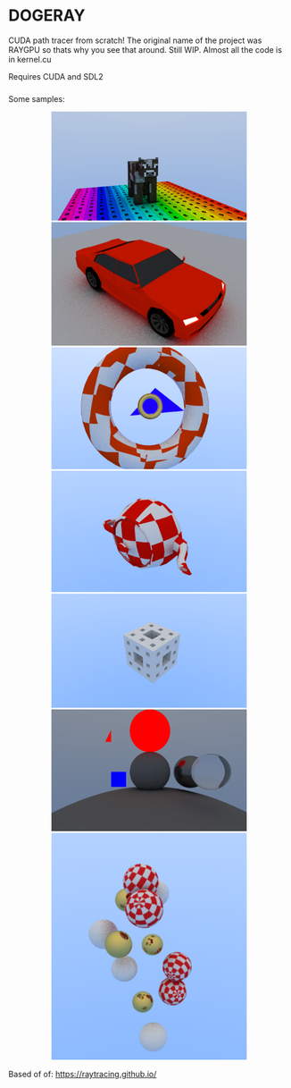 # DOGERAY
CUDA path tracer from scratch!
The original name of the project was RAYGPU so thats why you see that around.
Still WIP.
Almost all the code is in kernel.cu

Requires CUDA and SDL2

###
Some samples:
<p align="center">
  <img src="images/cow.PNG" width="350" title="Cow Test">
   <img src="images/car.png" width="350" title="car Test">
   <img src="images/torus.png" width="350" title="torus Test">
   <img src="images/teapot.png" width="350" title="teapot Test">
    <img src="images/sponge.png" width="350" title="menger sponge Test">
     <img src="images/balls2.png" width="350" title="sphere Test">
   <img src="images/balls.png" width="350" title="sphere Test">
  
</p>

Based of of: https://raytracing.github.io/
